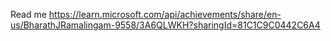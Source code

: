 Read me
https://learn.microsoft.com/api/achievements/share/en-us/BharathJRamalingam-9558/3A6QLWKH?sharingId=81C1C9C0442C6A4
